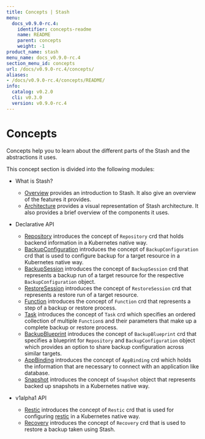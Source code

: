 ```yaml
---
title: Concepts | Stash
menu:
  docs_v0.9.0-rc.4:
    identifier: concepts-readme
    name: README
    parent: concepts
    weight: -1
product_name: stash
menu_name: docs_v0.9.0-rc.4
section_menu_id: concepts
url: /docs/v0.9.0-rc.4/concepts/
aliases:
- /docs/v0.9.0-rc.4/concepts/README/
info:
  catalog: v0.2.0
  cli: v0.3.0
  version: v0.9.0-rc.4
---
```


# Concepts

Concepts help you to learn about the different parts of the Stash and the abstractions it uses.

This concept section is divided into the following modules:

- What is Stash?
  - [Overview](/docs/v0.9.0-rc.4/concepts/what-is-stash/overview) provides an introduction to Stash. It also give an overview of the features it provides.
  - [Architecture](/docs/v0.9.0-rc.4/concepts/what-is-stash/architecture) provides a visual representation of Stash architecture. It also provides a brief overview of the components it uses.

- Declarative API
  - [Repository](/docs/v0.9.0-rc.4/concepts/crds/repository) introduces the concept of `Repository` crd that holds backend information in a Kubernetes native way.
  - [BackupConfiguration](/docs/v0.9.0-rc.4/concepts/crds/backupconfiguration) introduces the concept of `BackupConfiguration` crd that is used to configure backup for a target resource in a Kubernetes native way.
  - [BackupSession](/docs/v0.9.0-rc.4/concepts/crds/backupsession) introduces the concept of `BackupSession` crd that represents a backup run of a target resource for the respective `BackupConfiguration` object.
  - [RestoreSession](/docs/v0.9.0-rc.4/concepts/crds/restoresession) introduces the concept of `RestoreSession` crd that represents a restore run of a target resource.
  - [Function](/docs/v0.9.0-rc.4/concepts/crds/function) introduces the concept of `Function` crd that represents a step of a backup or restore process.
  - [Task](/docs/v0.9.0-rc.4/concepts/crds/task) introduces the concept of `Task` crd which specifies an ordered collection of multiple `Function`s and their parameters that make up a complete backup or restore process.
  - [BackupBlueprint](/docs/v0.9.0-rc.4/concepts/crds/backupblueprint) introduces the concept of `BackupBlueprint` crd that specifies a blueprint for `Repository` and `BackupConfiguration` object which provides an option to share backup configuration across similar targets.
  - [AppBinding](/docs/v0.9.0-rc.4/concepts/crds/appbinding) introduces the concept of `AppBinding` crd which holds the information that are necessary to connect with an application like database.
  - [Snapshot](/docs/v0.9.0-rc.4/concepts/crds/snapshot) introduces the concept of `Snapshot` object that represents backed up snapshots in a Kubernetes native way.

- v1alpha1 API
  - [Restic](/docs/v0.9.0-rc.4/concepts/crds/v1alpha1/restic) introduces the concept of `Restic` crd that is used for configuring [restic](https://restic.net) in a Kubernetes native way.
  - [Recovery](/docs/v0.9.0-rc.4/concepts/crds/v1alpha1/recovery) introduces the concept of `Recovery` crd that is used to restore a backup taken using Stash.
